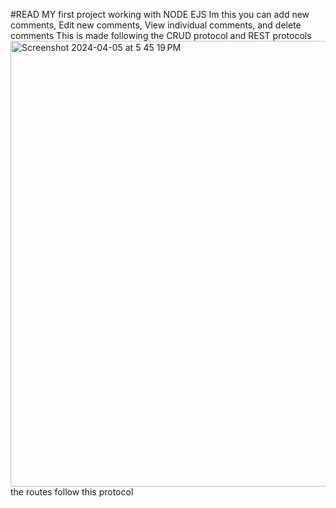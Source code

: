 #READ
MY first project working with NODE EJS
Im this you can add new comments, Edit new comments, View individual comments, and delete comments
This is made following the CRUD protocol and REST protocols
<img width="713" alt="Screenshot 2024-04-05 at 5 45 19 PM" src="https://github.com/Tiklu01/Comments_NodeJS-APP/assets/110894462/c23b729d-3e3f-4aa5-a55f-50f5aad680a6">
the routes follow this protocol 
